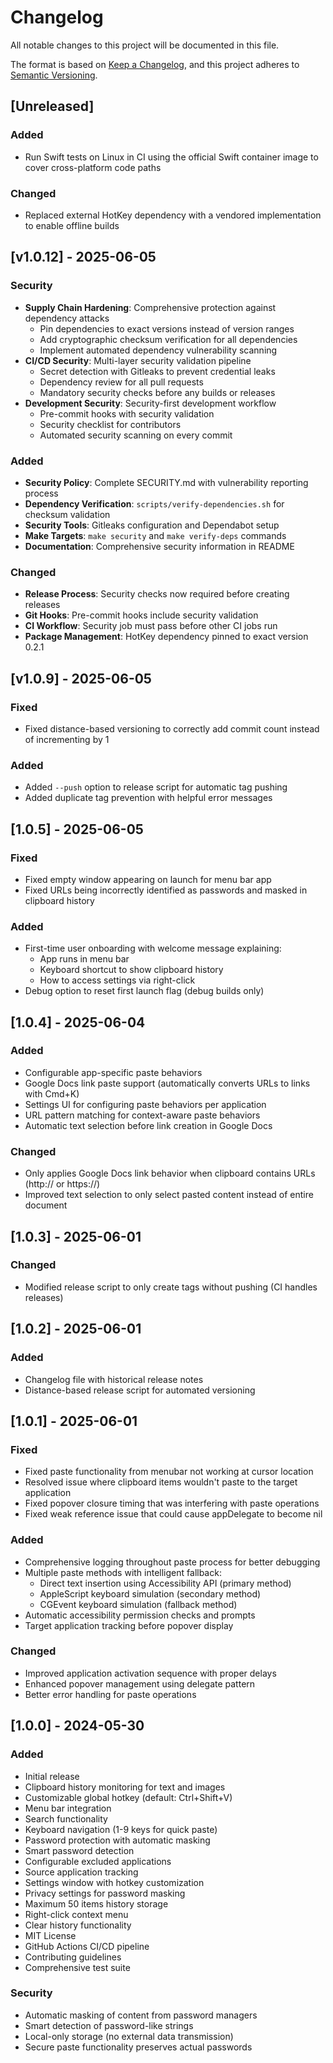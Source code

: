 # Changelog

All notable changes to this project will be documented in this file.

The format is based on [Keep a Changelog](https://keepachangelog.com/en/1.0.0/),
and this project adheres to [Semantic Versioning](https://semver.org/spec/v2.0.0.html).

## [Unreleased]

### Added
- Run Swift tests on Linux in CI using the official Swift container image to cover cross-platform code paths

### Changed
- Replaced external HotKey dependency with a vendored implementation to enable offline builds

## [v1.0.12] - 2025-06-05

### Security
- **Supply Chain Hardening**: Comprehensive protection against dependency attacks
  - Pin dependencies to exact versions instead of version ranges
  - Add cryptographic checksum verification for all dependencies
  - Implement automated dependency vulnerability scanning
- **CI/CD Security**: Multi-layer security validation pipeline
  - Secret detection with Gitleaks to prevent credential leaks
  - Dependency review for all pull requests
  - Mandatory security checks before any builds or releases
- **Development Security**: Security-first development workflow
  - Pre-commit hooks with security validation
  - Security checklist for contributors
  - Automated security scanning on every commit

### Added
- **Security Policy**: Complete SECURITY.md with vulnerability reporting process
- **Dependency Verification**: `scripts/verify-dependencies.sh` for checksum validation
- **Security Tools**: Gitleaks configuration and Dependabot setup
- **Make Targets**: `make security` and `make verify-deps` commands
- **Documentation**: Comprehensive security information in README

### Changed
- **Release Process**: Security checks now required before creating releases
- **Git Hooks**: Pre-commit hooks include security validation
- **CI Workflow**: Security job must pass before other CI jobs run
- **Package Management**: HotKey dependency pinned to exact version 0.2.1

## [v1.0.9] - 2025-06-05

### Fixed
- Fixed distance-based versioning to correctly add commit count instead of incrementing by 1

### Added
- Added `--push` option to release script for automatic tag pushing
- Added duplicate tag prevention with helpful error messages

## [1.0.5] - 2025-06-05

### Fixed
- Fixed empty window appearing on launch for menu bar app
- Fixed URLs being incorrectly identified as passwords and masked in clipboard history

### Added
- First-time user onboarding with welcome message explaining:
  - App runs in menu bar
  - Keyboard shortcut to show clipboard history
  - How to access settings via right-click
- Debug option to reset first launch flag (debug builds only)

## [1.0.4] - 2025-06-04

### Added
- Configurable app-specific paste behaviors
- Google Docs link paste support (automatically converts URLs to links with Cmd+K)
- Settings UI for configuring paste behaviors per application
- URL pattern matching for context-aware paste behaviors
- Automatic text selection before link creation in Google Docs

### Changed
- Only applies Google Docs link behavior when clipboard contains URLs (http:// or https://)
- Improved text selection to only select pasted content instead of entire document

## [1.0.3] - 2025-06-01

### Changed
- Modified release script to only create tags without pushing (CI handles releases)

## [1.0.2] - 2025-06-01

### Added
- Changelog file with historical release notes
- Distance-based release script for automated versioning

## [1.0.1] - 2025-06-01

### Fixed
- Fixed paste functionality from menubar not working at cursor location
- Resolved issue where clipboard items wouldn't paste to the target application
- Fixed popover closure timing that was interfering with paste operations
- Fixed weak reference issue that could cause appDelegate to become nil

### Added
- Comprehensive logging throughout paste process for better debugging
- Multiple paste methods with intelligent fallback:
  - Direct text insertion using Accessibility API (primary method)
  - AppleScript keyboard simulation (secondary method)
  - CGEvent keyboard simulation (fallback method)
- Automatic accessibility permission checks and prompts
- Target application tracking before popover display

### Changed
- Improved application activation sequence with proper delays
- Enhanced popover management using delegate pattern
- Better error handling for paste operations

## [1.0.0] - 2024-05-30

### Added
- Initial release
- Clipboard history monitoring for text and images
- Customizable global hotkey (default: Ctrl+Shift+V)
- Menu bar integration
- Search functionality
- Keyboard navigation (1-9 keys for quick paste)
- Password protection with automatic masking
- Smart password detection
- Configurable excluded applications
- Source application tracking
- Settings window with hotkey customization
- Privacy settings for password masking
- Maximum 50 items history storage
- Right-click context menu
- Clear history functionality
- MIT License
- GitHub Actions CI/CD pipeline
- Contributing guidelines
- Comprehensive test suite

### Security
- Automatic masking of content from password managers
- Smart detection of password-like strings
- Local-only storage (no external data transmission)
- Secure paste functionality preserves actual passwords
